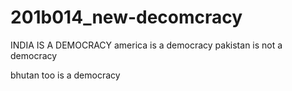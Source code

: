 
# 201b014_new-decomcracy
INDIA IS A DEMOCRACY
america is a democracy
pakistan is not a democracy

bhutan too is a democracy